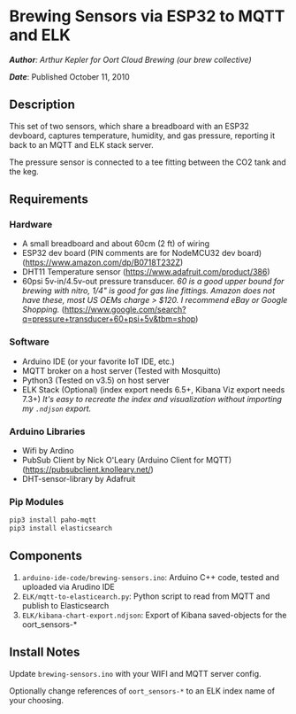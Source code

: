# Brewing Sensors via ESP32 to MQTT and ELK

_**Author**: Arthur Kepler for Oort Cloud Brewing (our brew collective)_

_**Date**_: Published October 11, 2010

## Description

This set of two sensors, which share a breadboard with an ESP32 devboard, captures
temperature, humidity, and gas pressure, reporting it back to an MQTT and ELK stack server.

The pressure sensor is connected to a tee fitting between the CO2 tank and the keg.

## Requirements

### Hardware
* A small breadboard and about 60cm (2 ft) of wiring
* ESP32 dev board (PIN comments are for NodeMCU32 dev board) (https://www.amazon.com/dp/B0718T232Z)
* DHT11 Temperature sensor (https://www.adafruit.com/product/386)
* 60psi 5v-in/4.5v-out pressure transducer. _60 is a good upper bound for brewing with nitro, 1/4" is good for gas line fittings. Amazon does not have these, most US OEMs charge > $120. I recommend eBay or Google Shopping._ (https://www.google.com/search?q=pressure+transducer+60+psi+5v&tbm=shop)

### Software
* Arduino IDE (or your favorite IoT IDE, etc.)
* MQTT broker on a host server (Tested with Mosquitto)
* Python3 (Tested on v3.5) on host server
* ELK Stack (Optional) (index export needs 6.5+, Kibana Viz export needs 7.3+)
_It's easy to recreate the index and visualization without importing my `.ndjson` export._

### Arduino Libraries
* Wifi by Ardino
* PubSub Client by Nick O'Leary (Arduino Client for MQTT) (https://pubsubclient.knolleary.net/)
* DHT-sensor-library by Adafruit

### Pip Modules

```bash
pip3 install paho-mqtt
pip3 install elasticsearch
```

## Components

1. `arduino-ide-code/brewing-sensors.ino`: Arduino C++ code, tested and uploaded via Arudino IDE
2. `ELK/mqtt-to-elasticearch.py`: Python script to read from MQTT and publish to Elasticsearch
3. `ELK/kibana-chart-export.ndjson`: Export of Kibana saved-objects for the oort_sensors-* 
 
## Install Notes

Update `brewing-sensors.ino` with your WIFI and MQTT server config.

Optionally change references of `oort_sensors-*` to an ELK index name of your choosing.